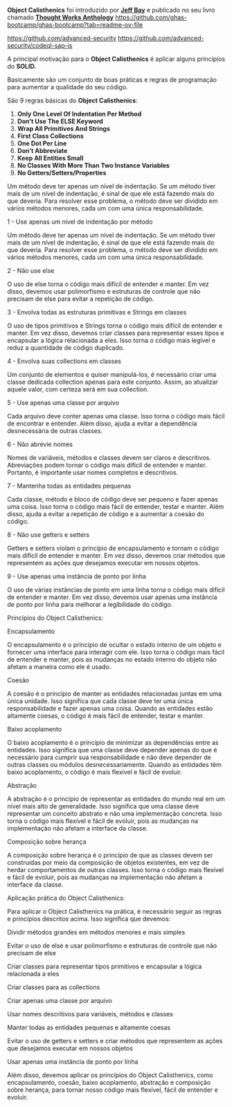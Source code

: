 **Object Calisthenics** foi introduzido por [**Jeff Bay**](http://www.xpteam.com/jeff/) e publicado no seu livro chamado [**Thought Works Anthology**](https://pragprog.com/book/twa/thoughtworks-anthology)
https://github.com/ghas-bootcamp/ghas-bootcamp?tab=readme-ov-file

https://github.com/advanced-security
https://github.com/advanced-security/codeql-sap-js


A principal motivação para o **Object Calisthenics** é aplicar alguns princípios do **SOLID.** 

Basicamente são um conjunto de boas práticas e regras de programação para aumentar a qualidade do seu código.

São 9 regras básicas do **Object Calisthenics**:

1. **Only One Level Of Indentation Per Method**
2. **Don’t Use The ELSE Keyword**
3. **Wrap All Primitives And Strings**
4. **First Class Collections**
5. **One Dot Per Line**
6. **Don’t Abbreviate**
7. **Keep All Entities Small**
8. **No Classes With More Than Two Instance Variables**
9. **No Getters/Setters/Properties**

Um método deve ter apenas um nível de indentação. Se um método tiver mais de um nível de indentação, é sinal de que ele está fazendo mais do que deveria. Para resolver esse problema, o método deve ser dividido em vários métodos menores, cada um com uma única responsabilidade.




1 - Use apenas um nível de indentação por método



Um método deve ter apenas um nível de indentação. Se um método tiver mais de um nível de indentação, é sinal de que ele está fazendo mais do que deveria. Para resolver esse problema, o método deve ser dividido em vários métodos menores, cada um com uma única responsabilidade.



2 - Não use else



O uso de else torna o código mais difícil de entender e manter. Em vez disso, devemos usar polimorfismo e estruturas de controle que não precisam de else para evitar a repetição de código.



3 - Envolva todas as estruturas primitivas e Strings em classes



O uso de tipos primitivos e Strings torna o código mais difícil de entender e manter. Em vez disso, devemos criar classes para representar esses tipos e encapsular a lógica relacionada a eles. Isso torna o código mais legível e reduz a quantidade de código duplicado.



4 - Envolva suas collections em classes



Um conjunto de elementos e quiser manipulá-los, é necessário criar uma classe dedicada collection apenas para este conjunto. Assim, ao atualizar aquele valor, com certeza será em sua collection.



5 - Use apenas uma classe por arquivo



Cada arquivo deve conter apenas uma classe. Isso torna o código mais fácil de encontrar e entender. Além disso, ajuda a evitar a dependência desnecessária de outras classes.



6 - Não abrevie nomes



Nomes de variáveis, métodos e classes devem ser claros e descritivos. Abreviações podem tornar o código mais difícil de entender e manter. Portanto, é importante usar nomes completos e descritivos.



7 - Mantenha todas as entidades pequenas



Cada classe, método e bloco de código deve ser pequeno e fazer apenas uma coisa. Isso torna o código mais fácil de entender, testar e manter. Além disso, ajuda a evitar a repetição de código e a aumentar a coesão do código.



8 - Não use getters e setters



Getters e setters violam o princípio de encapsulamento e tornam o código mais difícil de entender e manter. Em vez disso, devemos criar métodos que representem as ações que desejamos executar em nossos objetos.



9 - Use apenas uma instância de ponto por linha



O uso de várias instâncias de ponto em uma linha torna o código mais difícil de entender e manter. Em vez disso, devemos usar apenas uma instância de ponto por linha para melhorar a legibilidade do código.



Princípios do Object Calisthenics:



Encapsulamento



O encapsulamento é o princípio de ocultar o estado interno de um objeto e fornecer uma interface para interagir com ele. Isso torna o código mais fácil de entender e manter, pois as mudanças no estado interno do objeto não afetam a maneira como ele é usado.



Coesão



A coesão é o princípio de manter as entidades relacionadas juntas em uma única unidade. Isso significa que cada classe deve ter uma única responsabilidade e fazer apenas uma coisa. Quando as entidades estão altamente coesas, o código é mais fácil de entender, testar e manter.



Baixo acoplamento



O baixo acoplamento é o princípio de minimizar as dependências entre as entidades. Isso significa que uma classe deve depender apenas do que é necessário para cumprir sua responsabilidade e não deve depender de outras classes ou módulos desnecessariamente. Quando as entidades têm baixo acoplamento, o código é mais flexível e fácil de evoluir.



Abstração



A abstração é o princípio de representar as entidades do mundo real em um nível mais alto de generalidade. Isso significa que uma classe deve representar um conceito abstrato e não uma implementação concreta. Isso torna o código mais flexível e fácil de evoluir, pois as mudanças na implementação não afetam a interface da classe.



Composição sobre herança



A composição sobre herança é o princípio de que as classes devem ser construídas por meio da composição de objetos existentes, em vez de herdar comportamentos de outras classes. Isso torna o código mais flexível e fácil de evoluir, pois as mudanças na implementação não afetam a interface da classe.



Aplicação prática do Object Calisthenics:



Para aplicar o Object Calisthenics na prática, é necessário seguir as regras e princípios descritos acima. Isso significa que devemos:



Dividir métodos grandes em métodos menores e mais simples



Evitar o uso de else e usar polimorfismo e estruturas de controle que não precisam de else



Criar classes para representar tipos primitivos e encapsular a lógica relacionada a eles



Criar classes para as collections



Criar apenas uma classe por arquivo



Usar nomes descritivos para variáveis, métodos e classes



Manter todas as entidades pequenas e altamente coesas



Evitar o uso de getters e setters e criar métodos que representem as ações que desejamos executar em nossos objetos



Usar apenas uma instância de ponto por linha



Além disso, devemos aplicar os princípios do Object Calisthenics, como encapsulamento, coesão, baixo acoplamento, abstração e composição sobre herança, para tornar nosso código mais flexível, fácil de entender e evoluir.
